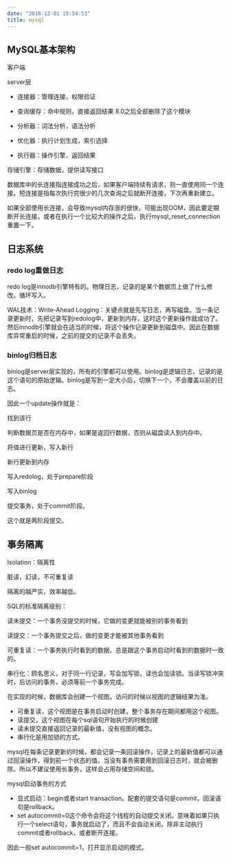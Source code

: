 ```yaml
---
date: "2018-12-01 15:54:53"
title: mysql
---
```


## MySQL基本架构

客户端

server层

- 连接器：管理连接，权限验证

- 查询缓存：命中规则，直接返回结果  8.0之后全部删除了这个模块

- 分析器：词法分析，语法分析

- 优化器：执行计划生成，索引选择

- 执行器：操作引擎，返回结果

存储引擎：存储数据，提供读写接口



数据库中的长连接指连接成功之后，如果客户端持续有请求，则一直使用同一个连接。短连接是指每次执行完很少的几次查询之后就断开连接，下次再重新建立。

如果全部使用长连接，会导致mysql内存涨的很快，可能出现OOM，因此要定期断开长连接，或者在执行一个比较大的操作之后，执行mysql_reset_connection重置一下。

## 日志系统

### redo log重做日志

redo log是innodb引擎特有的。物理日志，记录的是某个数据页上做了什么修改。循环写入。

WAL技术：Write-Ahead Logging：关键点就是先写日志，再写磁盘。当一条记录更新时，先把记录写到redolog中，更新到内存，这时这个更新操作就成功了。然后innodb引擎就会在适当的时候，将这个操作记录更新到磁盘中。因此在数据库异常重启的时候，之前的提交的记录不会丢失。

### binlog归档日志

binlog是server层实现的，所有的引擎都可以使用。binlog是逻辑日志，记录的是这个语句的原始逻辑。binlog是写到一定大小后，切换下一个，不会覆盖以前的日志。

因此一个update操作就是：

找到该行

判断数据页是否在内存中，如果是返回行数据，否则从磁盘读入到内存中。

将值进行更新，写入新行

新行更新到内存

写入redolog，处于prepare阶段

写入binlog

提交事务，处于commit阶段。

这个就是两阶段提交。

## 事务隔离

Isolation：隔离性

脏读，幻读，不可重复读

隔离的越严实，效率越低。

SQL的标准隔离级别：

读未提交：一个事务没提交的时候，它做的变更就能被别的事务看到

读提交：一个事务提交之后，做的变更才能被其他事务看到

可重复读：一个事务执行时看到的数据，总是跟这个事务启动时看到的数据时一致的。

串行化：顾名思义，对于同一行记录，写会加写锁，读也会加读锁。当读写锁冲突时，后访问的事务，必须等前一个事务完成。

在实现的时候，数据库会创建一个视图，访问的时候以视图的逻辑结果为准。

- 可重复读，这个视图是在事务启动时创建，整个事务存在期间都用这个视图。
- 读提交，这个视图在每个sql语句开始执行的时候创建
- 读未提交直接返回记录的最新值，没有视图的概念。
- 串行化是用加锁的方式。

mysql在每条记录更新的时候，都会记录一条回滚操作，记录上的最新值都可以通过回滚操作，得到前一个状态的值。当没有事务需要用到回滚日志时，就会被删除。所以不建议使用长事务，这样会占用存储空间和锁。

mysql启动事务的方式

- 显式启动：begin或者start transaction。配套的提交语句是commit，回滚语句是rollback。
- set autocommit=0这个命令会将这个线程的自动提交关闭。意味着如果只执行一个select语句，事务就启动了，而且不会自动关闭，除非主动执行commit或者rollback，或者断开连接。

因此一般set autocommit=1，打开显示启动的模式。















